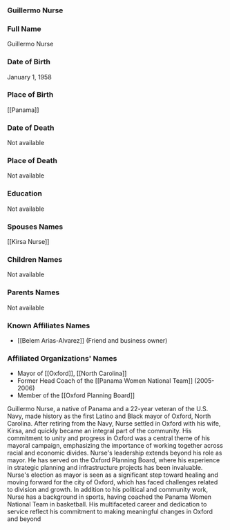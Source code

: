 ### Guillermo Nurse

### Full Name

Guillermo Nurse

### Date of Birth

January 1, 1958

### Place of Birth

[[Panama]]

### Date of Death

Not available

### Place of Death

Not available

### Education

Not available

### Spouses Names

[[Kirsa Nurse]]

### Children Names

Not available

### Parents Names

Not available

### Known Affiliates Names

- [[Belem Arias-Alvarez]] (Friend and business owner)

### Affiliated Organizations' Names

- Mayor of [[Oxford]], [[North Carolina]]
- Former Head Coach of the [[Panama Women National Team]] (2005-2006)
- Member of the [[Oxford Planning Board]]

Guillermo Nurse, a native of Panama and a 22-year veteran of the U.S. Navy, made history as the first Latino and Black mayor of Oxford, North Carolina. After retiring from the Navy, Nurse settled in Oxford with his wife, Kirsa, and quickly became an integral part of the community. His commitment to unity and progress in Oxford was a central theme of his mayoral campaign, emphasizing the importance of working together across racial and economic divides. Nurse's leadership extends beyond his role as mayor. He has served on the Oxford Planning Board, where his experience in strategic planning and infrastructure projects has been invaluable. Nurse's election as mayor is seen as a significant step toward healing and moving forward for the city of Oxford, which has faced challenges related to division and growth. In addition to his political and community work, Nurse has a background in sports, having coached the Panama Women National Team in basketball. His multifaceted career and dedication to service reflect his commitment to making meaningful changes in Oxford and beyond